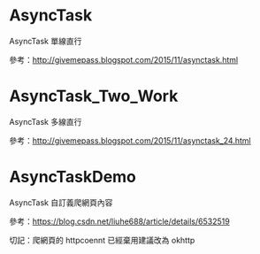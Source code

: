 # AsyncTask

AsyncTask 單線直行

參考：http://givemepass.blogspot.com/2015/11/asynctask.html

# AsyncTask_Two_Work

AsyncTask 多線直行

參考：http://givemepass.blogspot.com/2015/11/asynctask_24.html

# AsyncTaskDemo

AsyncTask 自訂義爬網頁內容

參考：https://blog.csdn.net/liuhe688/article/details/6532519

切記：爬網頁的 httpcoennt 已經棄用建議改為 okhttp
